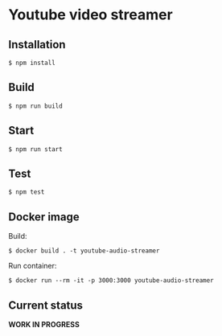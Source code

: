 # Youtube video streamer

## Installation

```
$ npm install
```

## Build

```
$ npm run build
```

## Start

```
$ npm run start
```

## Test

```
$ npm test
```

## Docker image

Build:
```
$ docker build . -t youtube-audio-streamer
```

Run container:
```
$ docker run --rm -it -p 3000:3000 youtube-audio-streamer
```

## Current status

**WORK IN PROGRESS**

